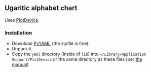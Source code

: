 ## Ugaritic alphabet chart

Uses [PlotDevice](http://plotdevice.io).


### Installation

- Download [PyYAML](http://pyyaml.org/wiki/PyYAML) (the zipfile is fine).
- Unpack it.
- Copy the `yaml` directory (inside of `lib`) into `~/Library/Application Support/PlotDevice` or the same directory as these files (per [the manual](http://plotdevice.io/tut/Libraries)).
